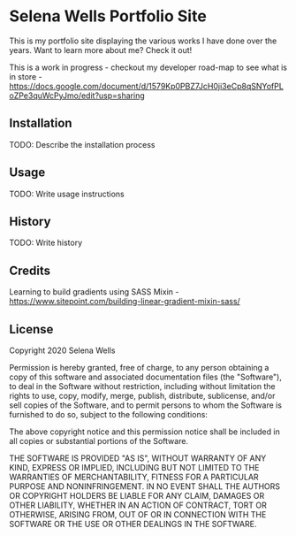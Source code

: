 # Selena Wells Portfolio Site

This is my portfolio site displaying the various works I have done over the years. Want to learn more about me? Check it out!

This is a work in progress - checkout my developer road-map to see what is in store - https://docs.google.com/document/d/1579Kp0PBZ7JcH0ji3eCp8qSNYofPLoZPe3quWcPyJmo/edit?usp=sharing

## Installation

TODO: Describe the installation process

## Usage

TODO: Write usage instructions

## History

TODO: Write history

## Credits

Learning to build gradients using SASS Mixin - https://www.sitepoint.com/building-linear-gradient-mixin-sass/

## License

Copyright 2020 Selena Wells

Permission is hereby granted, free of charge, to any person obtaining a copy of this software and associated documentation files (the "Software"), to deal in the Software without restriction, including without limitation the rights to use, copy, modify, merge, publish, distribute, sublicense, and/or sell copies of the Software, and to permit persons to whom the Software is furnished to do so, subject to the following conditions:

The above copyright notice and this permission notice shall be included in all copies or substantial portions of the Software.

THE SOFTWARE IS PROVIDED "AS IS", WITHOUT WARRANTY OF ANY KIND, EXPRESS OR IMPLIED, INCLUDING BUT NOT LIMITED TO THE WARRANTIES OF MERCHANTABILITY, FITNESS FOR A PARTICULAR PURPOSE AND NONINFRINGEMENT. IN NO EVENT SHALL THE AUTHORS OR COPYRIGHT HOLDERS BE LIABLE FOR ANY CLAIM, DAMAGES OR OTHER LIABILITY, WHETHER IN AN ACTION OF CONTRACT, TORT OR OTHERWISE, ARISING FROM, OUT OF OR IN CONNECTION WITH THE SOFTWARE OR THE USE OR OTHER DEALINGS IN THE SOFTWARE.

